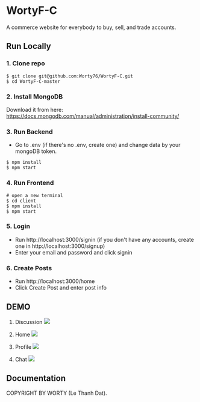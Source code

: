 # WortyF-C

A commerce website for everybody to buy, sell, and trade accounts.

## Run Locally

### 1. Clone repo

```
$ git clone git@github.com:Worty76/WortyF-C.git
$ cd WortyF-C-master
```

### 2. Install MongoDB

Download it from here: https://docs.mongodb.com/manual/administration/install-community/

### 3. Run Backend

- Go to .env (if there's no .env, create one) and change data by your mongoDB token.

```
$ npm install
$ npm start
```

### 4. Run Frontend

```
# open a new terminal
$ cd client
$ npm install
$ npm start
```

### 5. Login

- Run http://localhost:3000/signin (if you don't have any accounts, create one in http://localhost:3000/signup)
- Enter your email and password and click signin

### 6. Create Posts

- Run http://localhost:3000/home
- Click Create Post and enter post info

## DEMO

1. Discussion
   <img src="./fe/src/images/discussion.png"/>

2. Home
   <img src="./fe/src/images/home.png">

3. Profile
   <img src="./fe/src/images/profile.png">

4. Chat
   <img src="./fe/src/images/chat.png">

## Documentation

COPYRIGHT BY WORTY (Le Thanh Dat).
